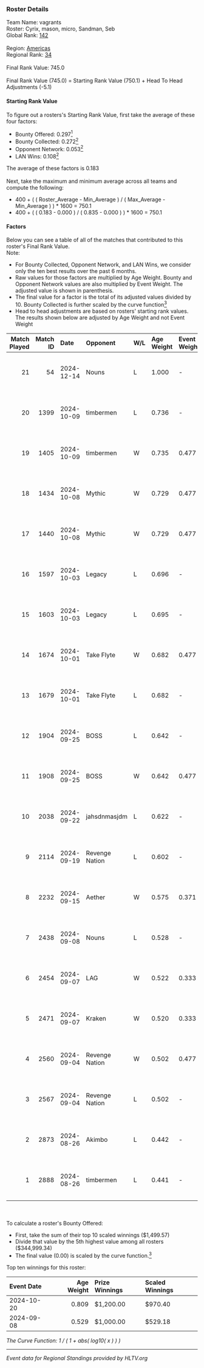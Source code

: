 ### Roster Details<br />
Team Name: vagrants<br />
Roster: Cyrix, mason, micro, Sandman, Seb<br />
Global Rank: [142](../../standings_global_2024_12_18.md)<br />
<br />
Region: [Americas]( ../../standings_americas_2024_12_18.md)<br />
Regional Rank: [34]( ../../standings_americas_2024_12_18.md)<br />
<br />
Final Rank Value:  745.0<br />
<br />
Final Rank Value (745.0) = Starting Rank Value (750.1) + Head To Head Adjustments (-5.1)<br />

#### Starting Rank Value<br />
To figure out a rosters's Starting Rank Value, first take the average of these four factors:<br />
- Bounty Offered: 0.297[<sup>1</sup>](#table2)
- Bounty Collected: 0.272[<sup>2</sup>](#table1)
- Opponent Network: 0.053[<sup>2</sup>](#table1)
- LAN Wins: 0.108[<sup>2</sup>](#table1)

The average of these factors is 0.183<br />
<br />
Next, take the maximum and minimum average across all teams and compute the following:<br />
- 400 + ( ( Roster_Average - Min_Average ) / ( Max_Average - Min_Average ) ) * 1600 = 750.1
- 400 + ( ( 0.183 - 0.000 ) / ( 0.835 - 0.000 ) ) * 1600 = 750.1


#### Factors<br />
Below you can see a table of all of the matches that contributed to this roster's Final Rank Value.<br />
Note:<br />

- For Bounty Collected, Opponent Network, and LAN Wins, we consider only the ten best results over the past 6 months.
- Raw values for those factors are multiplied by Age Weight. Bounty and Opponent Network values are also multiplied by Event Weight. The adjusted value is shown in parenthesis.
- The final value for a factor is the total of its adjusted values divided by 10. Bounty Collected is further scaled by the curve function[<sup>3</sup>](#curveFunction)
- Head to head adjustments are based on rosters' starting rank values. The results shown below are adjusted by Age Weight and not Event Weight
<span id="table1"></span><br />


| Match Played | Match ID | Date       | Opponent       | W/L | Age Weight | Event Weight | Bounty Collected | Opponent Network | LAN Wins  | H2H Adj. | Roster                            |
| -: | -: | :- | :- | :- | :- | :- | :- | :- | :- | -: | :- |
|           21 |       54 | 2024-12-14 | Nouns          | L   | 1.000      | -            | -                | -                | -         |    -4.10 | Cyrix, mason, micro, Sandman, Seb |
|           20 |     1399 | 2024-10-09 | timbermen      | L   | 0.736      | -            | -                | -                | -         |    -7.92 | Cyrix, DJF, Sandman, Seb, Tender  |
|           19 |     1405 | 2024-10-09 | timbermen      | W   | 0.735      | 0.477        | 0.024 (0.009)    | 0.413 (0.145)    | 0 (0.000) |    15.66 | Cyrix, DJF, Sandman, Seb, Tender  |
|           18 |     1434 | 2024-10-08 | Mythic         | W   | 0.729      | 0.477        | 0.000 (0.000)    | 0.138 (0.048)    | 0 (0.000) |     6.77 | Cyrix, DJF, Sandman, Seb, Tender  |
|           17 |     1440 | 2024-10-08 | Mythic         | W   | 0.729      | 0.477        | 0.000 (0.000)    | 0.138 (0.048)    | 0 (0.000) |     7.14 | Cyrix, DJF, Sandman, Seb, Tender  |
|           16 |     1597 | 2024-10-03 | Legacy         | L   | 0.696      | -            | -                | -                | -         |    -1.93 | Cyrix, DJF, Sandman, Seb, Tender  |
|           15 |     1603 | 2024-10-03 | Legacy         | L   | 0.695      | -            | -                | -                | -         |    -1.97 | Cyrix, DJF, Sandman, Seb, Tender  |
|           14 |     1674 | 2024-10-01 | Take Flyte     | W   | 0.682      | 0.477        | 0.002 (0.001)    | 0.253 (0.082)    | 0 (0.000) |    11.32 | Cyrix, DJF, Sandman, Seb, Tender  |
|           13 |     1679 | 2024-10-01 | Take Flyte     | L   | 0.682      | -            | -                | -                | -         |   -10.34 | Cyrix, DJF, Sandman, Seb, Tender  |
|           12 |     1904 | 2024-09-25 | BOSS           | L   | 0.642      | -            | -                | -                | -         |    -3.40 | Andrew, Cyrix, DJF, Sandman, Seb  |
|           11 |     1908 | 2024-09-25 | BOSS           | W   | 0.642      | 0.477        | 0.036 (0.011)    | 0.460 (0.141)    | 0 (0.000) |    17.14 | Andrew, Cyrix, DJF, Sandman, Seb  |
|           10 |     2038 | 2024-09-22 | jahsdnmasjdm   | L   | 0.622      | -            | -                | -                | -         |   -14.86 | Andrew, Cyrix, DJF, Sandman, Seb  |
|            9 |     2114 | 2024-09-19 | Revenge Nation | L   | 0.602      | -            | -                | -                | -         |   -11.13 | Andrew, Cyrix, DJF, Sandman, Seb  |
|            8 |     2232 | 2024-09-15 | Aether         | W   | 0.575      | 0.371        | 0.000 (0.000)    | 0.078 (0.017)    | 0 (0.000) |     3.37 | Andrew, Cyrix, DJF, Sandman, Seb  |
|            7 |     2438 | 2024-09-08 | Nouns          | L   | 0.528      | -            | -                | -                | -         |    -1.76 | Cyrix, DJF, Sandman, Seb, Wolffe  |
|            6 |     2454 | 2024-09-07 | LAG            | W   | 0.522      | 0.333        | 0.000 (0.000)    | 0.022 (0.004)    | 1 (0.522) |     2.51 | Cyrix, DJF, Sandman, Seb, Wolffe  |
|            5 |     2471 | 2024-09-07 | Kraken         | W   | 0.520      | 0.333        | 0.000 (0.000)    | 0.000 (0.000)    | 1 (0.520) |     2.15 | Cyrix, DJF, Sandman, Seb, Wolffe  |
|            4 |     2560 | 2024-09-04 | Revenge Nation | W   | 0.502      | 0.477        | 0.004 (0.001)    | 0.187 (0.045)    | 0 (0.000) |     7.15 | Cyrix, DJF, Sandman, Seb, Wolffe  |
|            3 |     2567 | 2024-09-04 | Revenge Nation | L   | 0.502      | -            | -                | -                | -         |    -8.88 | Cyrix, DJF, Sandman, Seb, Wolffe  |
|            2 |     2873 | 2024-08-26 | Akimbo         | L   | 0.442      | -            | -                | -                | -         |    -7.74 | Cyrix, DJF, Sandman, Seb, Wolffe  |
|            1 |     2888 | 2024-08-26 | timbermen      | L   | 0.441      | -            | -                | -                | -         |    -4.26 | Cyrix, DJF, Sandman, Seb, Wolffe  |

<br />
<span id="table2"></span><br />
To calculate a roster's Bounty Offered:<br />

- First, take the sum of their top 10 scaled winnings ($1,499.57)
- Divide that value by the 5th highest value among all rosters ($344,999.34)
- The final value (0.00) is scaled by the curve function.[<sup>3</sup>](#curveFunction)

Top ten winnings for this roster:<br />

| Event Date | Age Weight | Prize Winnings | Scaled Winnings |
| :- | -: | :- | :- |
| 2024-10-20 |      0.809 | $1,200.00      | $970.40         |
| 2024-09-08 |      0.529 | $1,000.00      | $529.18         |


<span id="curveFunction"></span>_The Curve Function: 1 / ( 1 + abs( log10( x ) ) )_<br />

---
_Event data for Regional Standings provided by HLTV.org_<br />
